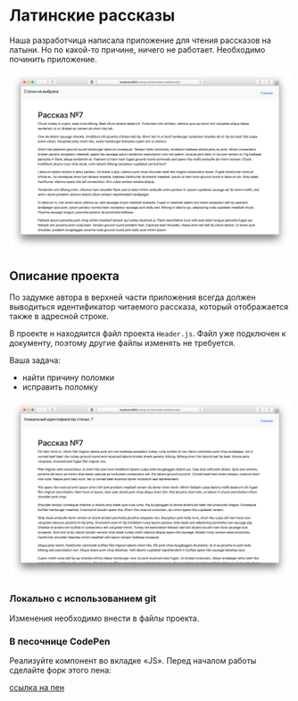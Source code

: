 Латинские рассказы
===

Наша разработчица написала приложение для чтения рассказов на латыни. Но по какой-то причине, ничего не работает. Необходимо починить приложение.

![latin.png](./assets/latin.png)

## Описание проекта

По задумке автора в верхней части приложения всегда должен выводиться идентификатор читаемого рассказа, который отображается также в адресной строке.

В проекте н находяится файл проекта `Header.js`. Файл уже подключен к документу, поэтому другие файлы изменять не требуется.

Ваша задача:
- найти причину поломки
- исправить поломку

![latin-done.png](./assets/latin-done.png)

### Локально с использованием git

Изменения необходимо внести в файлы проекта.

### В песочнице CodePen

Реализуйте компонент во вкладке «JS». Перед началом работы сделайте форк этого пена:

[ссылка на пен](https://codepen.io/Netology/pen/QBZYZO)
